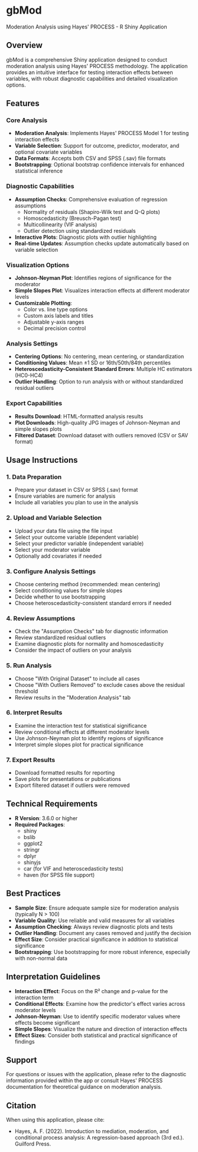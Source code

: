# gbMod
Moderation Analysis using Hayes' PROCESS - R Shiny Application

## Overview
gbMod is a comprehensive Shiny application designed to conduct moderation analysis using Hayes' PROCESS methodology. The application provides an intuitive interface for testing interaction effects between variables, with robust diagnostic capabilities and detailed visualization options.

## Features

### Core Analysis
- **Moderation Analysis**: Implements Hayes' PROCESS Model 1 for testing interaction effects
- **Variable Selection**: Support for outcome, predictor, moderator, and optional covariate variables
- **Data Formats**: Accepts both CSV and SPSS (.sav) file formats
- **Bootstrapping**: Optional bootstrap confidence intervals for enhanced statistical inference

### Diagnostic Capabilities
- **Assumption Checks**: Comprehensive evaluation of regression assumptions
  - Normality of residuals (Shapiro-Wilk test and Q-Q plots)
  - Homoscedasticity (Breusch-Pagan test)
  - Multicollinearity (VIF analysis)
  - Outlier detection using standardized residuals
- **Interactive Plots**: Diagnostic plots with outlier highlighting
- **Real-time Updates**: Assumption checks update automatically based on variable selection

### Visualization Options
- **Johnson-Neyman Plot**: Identifies regions of significance for the moderator
- **Simple Slopes Plot**: Visualizes interaction effects at different moderator levels
- **Customizable Plotting**: 
  - Color vs. line type options
  - Custom axis labels and titles
  - Adjustable y-axis ranges
  - Decimal precision control

### Analysis Settings
- **Centering Options**: No centering, mean centering, or standardization
- **Conditioning Values**: Mean ±1 SD or 16th/50th/84th percentiles
- **Heteroscedasticity-Consistent Standard Errors**: Multiple HC estimators (HC0-HC4)
- **Outlier Handling**: Option to run analysis with or without standardized residual outliers

### Export Capabilities
- **Results Download**: HTML-formatted analysis results
- **Plot Downloads**: High-quality JPG images of Johnson-Neyman and simple slopes plots
- **Filtered Dataset**: Download dataset with outliers removed (CSV or SAV format)

## Usage Instructions

### 1. Data Preparation
- Prepare your dataset in CSV or SPSS (.sav) format
- Ensure variables are numeric for analysis
- Include all variables you plan to use in the analysis

### 2. Upload and Variable Selection
- Upload your data file using the file input
- Select your outcome variable (dependent variable)
- Select your predictor variable (independent variable)
- Select your moderator variable
- Optionally add covariates if needed

### 3. Configure Analysis Settings
- Choose centering method (recommended: mean centering)
- Select conditioning values for simple slopes
- Decide whether to use bootstrapping
- Choose heteroscedasticity-consistent standard errors if needed

### 4. Review Assumptions
- Check the "Assumption Checks" tab for diagnostic information
- Review standardized residual outliers
- Examine diagnostic plots for normality and homoscedasticity
- Consider the impact of outliers on your analysis

### 5. Run Analysis
- Choose "With Original Dataset" to include all cases
- Choose "With Outliers Removed" to exclude cases above the residual threshold
- Review results in the "Moderation Analysis" tab

### 6. Interpret Results
- Examine the interaction test for statistical significance
- Review conditional effects at different moderator levels
- Use Johnson-Neyman plot to identify regions of significance
- Interpret simple slopes plot for practical significance

### 7. Export Results
- Download formatted results for reporting
- Save plots for presentations or publications
- Export filtered dataset if outliers were removed

## Technical Requirements
- **R Version**: 3.6.0 or higher
- **Required Packages**:
  - shiny
  - bslib
  - ggplot2
  - stringr
  - dplyr
  - shinyjs
  - car (for VIF and heteroscedasticity tests)
  - haven (for SPSS file support)

## Best Practices
- **Sample Size**: Ensure adequate sample size for moderation analysis (typically N > 100)
- **Variable Quality**: Use reliable and valid measures for all variables
- **Assumption Checking**: Always review diagnostic plots and tests
- **Outlier Handling**: Document any cases removed and justify the decision
- **Effect Size**: Consider practical significance in addition to statistical significance
- **Bootstrapping**: Use bootstrapping for more robust inference, especially with non-normal data

## Interpretation Guidelines
- **Interaction Effect**: Focus on the R² change and p-value for the interaction term
- **Conditional Effects**: Examine how the predictor's effect varies across moderator levels
- **Johnson-Neyman**: Use to identify specific moderator values where effects become significant
- **Simple Slopes**: Visualize the nature and direction of interaction effects
- **Effect Sizes**: Consider both statistical and practical significance of findings

## Support
For questions or issues with the application, please refer to the diagnostic information provided within the app or consult Hayes' PROCESS documentation for theoretical guidance on moderation analysis.

## Citation
When using this application, please cite:
- Hayes, A. F. (2022). Introduction to mediation, moderation, and conditional process analysis: A regression-based approach (3rd ed.). Guilford Press.
